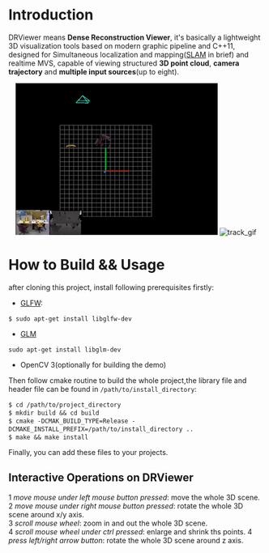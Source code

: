 # Introduction
DRViewer means **Dense Reconstruction Viewer**, it's basically a lightweight 3D visualization tools based on modern graphic pipeline and C++11, designed for Simultaneous localization and mapping([SLAM](https://en.wikipedia.org/wiki/Simultaneous_localization_and_mapping) in brief) and realtime MVS, capable of viewing structured **3D point cloud**, **camera trajectory** and **multiple input sources**(up to eight).
<p align = "center">
<img src="https://github.com/FinleyPan/DRViewer/blob/master/recon.gif" alt="recon_gif" height="300">
<img src="https://github.com/FinleyPan/DRViewer/blob/master/track.gif" alt="track_gif" height="300">
</p>

# How to Build && Usage
after cloning this project, install following prerequisites firstly:
- [GLFW](https://www.glfw.org/):
```
$ sudo apt-get install libglfw-dev
```
- [GLM](https://glm.g-truc.net/0.9.9/index.html)
```
sudo apt-get install libglm-dev
```
- OpenCV 3(optionally for building the demo)

Then follow cmake routine to build the whole project,the library file and header file can be found in `/path/to/install_directory`:
```
$ cd /path/to/project_directory
$ mkdir build && cd build
$ cmake -DCMAK_BUILD_TYPE=Release -DCMAKE_INSTALL_PREFIX=/path/to/install_directory ..
$ make && make install
```
Finally, you can add these files to your projects.

## Interactive Operations on DRViewer
1 *move mouse under left mouse button pressed*: move the whole 3D scene.  
2 *move mouse under right mouse button pressed*: rotate the whole 3D scene around x/y axis.  
3 *scroll mouse wheel*: zoom in and out the whole 3D scene.  
4 *scroll mouse wheel under ctrl pressed*: enlarge and shrink ths points.
4 *press left/right arrow button*: rotate the whole 3D scene around z axis.
